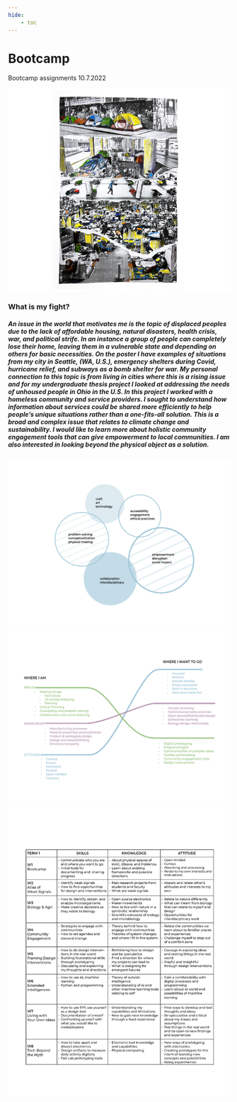 ```yaml
---
hide:
    - toc
---
```




# Bootcamp

Bootcamp assignments 10.7.2022

![1_MyFight](../images/1Term/1_Bootcamp/1_MyFight.png)

###   What is my fight?
#####    An issue in the world that motivates me is the topic of displaced peoples due to the lack of affordable housing, natural disasters, health crisis, war, and political strife. In an instance a group of people can completely lose their home, leaving them in a vulnerable state and depending on others for basic necessities. On the poster I have examples of situations from my city in Seattle, (WA, U.S.), emergency shelters during Covid, hurricane relief, and subways as a bomb shelter for war.        My personal connection to this topic is from living in cities where this is a rising issue and for my undergraduate thesis project I looked at addressing the needs of unhoused people in Ohio in the U.S. In this project I worked with a homeless community and service providers. I sought to understand how information about services could be shared more efficiently to help people’s unique situations rather than a one-fits-all solution. This is a broad and complex issue that relates to climate change and sustainability.        I would like to learn more about holistic community engagement tools that can give empowerment to local communities. I am also interested in looking beyond the physical object as a solution.  

![2_Vision](../images/1Term/1_Bootcamp/2_Vision.jpg)
![3_ProfIdentity](../images/1Term/1_Bootcamp/3_ProfIdentity.jpg)
![4_PersonalDev](../images/1Term/1_Bootcamp/4_PersonalDev.jpg)